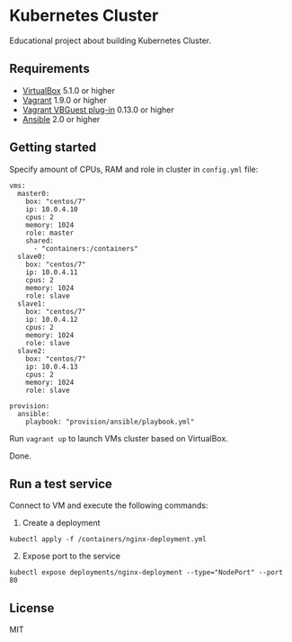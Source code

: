 # Kubernetes Cluster

Educational project about building Kubernetes Cluster.

## Requirements

- [VirtualBox](https://www.virtualbox.org/wiki/Downloads) 5.1.0 or higher
- [Vagrant](https://www.vagrantup.com/downloads.html) 1.9.0 or higher
- [Vagrant VBGuest plug-in](https://github.com/dotless-de/vagrant-vbguest) 0.13.0 or higher
- [Ansible](https://docs.ansible.com/ansible/intro_installation.html#installation) 2.0 or higher

## Getting started 

Specify amount of CPUs, RAM and role in cluster in `config.yml` file:

```
vms:
  master0:
    box: "centos/7"
    ip: 10.0.4.10
    cpus: 2
    memory: 1024
    role: master
    shared:
      - "containers:/containers"
  slave0:
    box: "centos/7"
    ip: 10.0.4.11
    cpus: 2
    memory: 1024
    role: slave
  slave1:
    box: "centos/7"
    ip: 10.0.4.12
    cpus: 2
    memory: 1024
    role: slave
  slave2:
    box: "centos/7"
    ip: 10.0.4.13
    cpus: 2
    memory: 1024
    role: slave

provision:
  ansible:
    playbook: "provision/ansible/playbook.yml"
```

Run `vagrant up` to launch VMs cluster based on VirtualBox.

Done.

## Run a test service

Connect to VM and execute the following commands: 

1. Create a deployment

```
kubectl apply -f /containers/nginx-deployment.yml
```

2. Expose port to the service

```
kubectl expose deployments/nginx-deployment --type="NodePort" --port 80
```

## License

MIT

